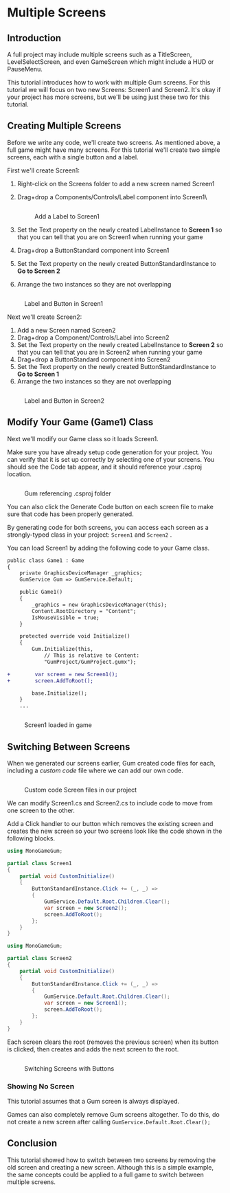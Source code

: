 # Multiple Screens

## Introduction

A full project may include multiple screens such as a TitleScreen, LevelSelectScreen, and even GameScreen which might include a HUD or PauseMenu.

This tutorial introduces how to work with multiple Gum screens. For this tutorial we will focus on two new Screens: Screen1 and Screen2. It's okay if your project has more screens, but we'll be using just these two for this tutorial.

## Creating Multiple Screens

Before we write any code, we'll create two screens. As mentioned above, a full game might have many screens.  For this tutorial we'll create two simple screens, each with a single button and a label.

First we'll create Screen1:

1. Right-click on the Screens folder to add a new screen named Screen1
2.  Drag+drop a Components/Controls/Label component into Screen1\


    <figure><img src="../../../../.gitbook/assets/10_06 06 33.png" alt=""><figcaption><p>Add a Label to Screen1</p></figcaption></figure>
3. Set the Text property on the newly created LabelInstance to **Screen 1** so that you can tell that you are on Screen1 when running your game
4. Drag+drop a ButtonStandard component into Screen1
5. Set the Text property on the newly created ButtonStandardInstance to **Go to Screen 2**
6. Arrange the two instances so they are not overlapping

<figure><img src="../../../../.gitbook/assets/10_06 08 46.png" alt=""><figcaption><p>Label and Button in Screen1</p></figcaption></figure>

Next we'll create Screen2:

1. Add a new Screen named Screen2
2. Drag+drop a Component/Controls/Label into Screen2
3. Set the Text property on the newly created LabelInstance to **Screen 2** so that you can tell that you are in Screen2 when running your game
4. Drag+drop a ButtonStandard component into Screen2
5. Set the Text property on the newly created ButtonStandardInstance to **Go to Screen 1**
6. Arrange the two instances so they are not overlapping

<figure><img src="../../../../.gitbook/assets/10_06 11 14.png" alt=""><figcaption><p>Label and Button in Screen2</p></figcaption></figure>

## Modify Your Game (Game1) Class

Next we'll modify our Game class so it loads Screen1.

Make sure you have already setup code generation for your project. You can verify that it is set up correctly by selecting one of your screens. You should see the Code tab appear, and it should reference your .csproj location.

<figure><img src="../../../../.gitbook/assets/10_06 20 11.png" alt=""><figcaption><p>Gum referencing .csproj folder</p></figcaption></figure>

You can also click the Generate Code button on each screen file to make sure that code has been properly generated.

By generating code for both screens, you can access each screen as a strongly-typed class in your project: `Screen1` and `Screen2` .

You can load Screen1 by adding the following code to your Game class.

```diff
public class Game1 : Game
{
    private GraphicsDeviceManager _graphics;
    GumService Gum => GumService.Default;    

    public Game1()
    {
        _graphics = new GraphicsDeviceManager(this);
        Content.RootDirectory = "Content";
        IsMouseVisible = true;
    }

    protected override void Initialize()
    {
        Gum.Initialize(this,
            // This is relative to Content:
            "GumProject/GumProject.gumx");

+        var screen = new Screen1();
+        screen.AddToRoot();

        base.Initialize();
    }
    ...
```

<figure><img src="../../../../.gitbook/assets/10_06 23 17.png" alt=""><figcaption><p>Screen1 loaded in game</p></figcaption></figure>

## Switching Between Screens

When we generated our screens earlier, Gum created code files for each, including a _custom code_ file where we can add our own code.

<figure><img src="../../../../.gitbook/assets/10_06 27 23.png" alt=""><figcaption><p>Custom code Screen files in our project</p></figcaption></figure>

We can modify Screen1.cs and Screen2.cs to include code to move from one screen to the other.

Add a Click handler to our button which removes the existing screen and creates the new screen so your two screens look like the code shown in the following blocks.

```csharp
using MonoGameGum;

partial class Screen1
{
    partial void CustomInitialize()
    {
        ButtonStandardInstance.Click += (_, _) =>
        {
            GumService.Default.Root.Children.Clear();
            var screen = new Screen2();
            screen.AddToRoot();
        };
    }
}
```

```csharp
using MonoGameGum;

partial class Screen2
{
    partial void CustomInitialize()
    {
        ButtonStandardInstance.Click += (_, _) =>
        {
            GumService.Default.Root.Children.Clear();
            var screen = new Screen1();
            screen.AddToRoot();
        };
    }
}

```

Each screen clears the root (removes the previous screen) when its button is clicked, then creates and adds the next screen to the root.

<figure><img src="../../../../.gitbook/assets/10_06 34 29 (1).gif" alt=""><figcaption><p>Switching Screens with Buttons</p></figcaption></figure>

### Showing No Screen

This tutorial assumes that a Gum screen is always displayed.

Games can also completely remove Gum screens altogether. To do this, do not create a new screen after calling `GumService.Default.Root.Clear();`

## Conclusion

This tutorial showed how to switch between two screens by removing the old screen and creating a new screen. Although this is a simple example, the same concepts could be applied to a full game to switch between multiple screens.
